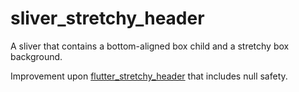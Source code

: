 # sliver_stretchy_header

A sliver that contains a bottom-aligned box child and a stretchy box background.

Improvement upon [flutter_stretchy_header](https://github.com/ShannonChenCHN/sliver_stretchy_header) that includes null safety.
